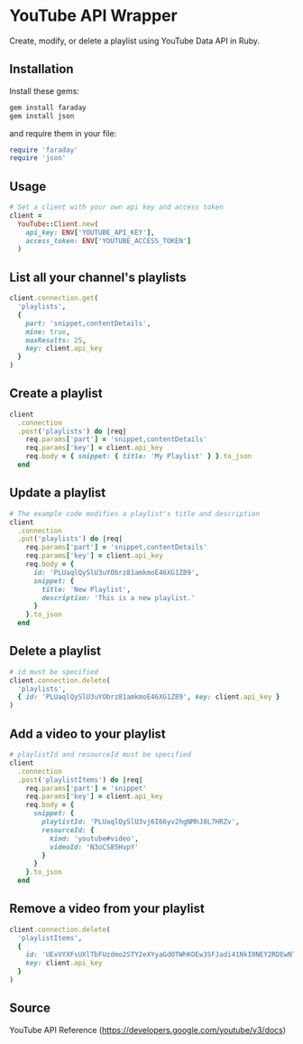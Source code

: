 # YouTube API Wrapper

Create, modify, or delete a playlist using YouTube Data API in Ruby.

## Installation

Install these gems:

```ruby
gem install faraday
gem install json
```

and require them in your file:

```ruby
require 'faraday'
require 'json'
```

## Usage

```ruby
# Set a client with your own api key and access token
client =
  YouTube::Client.new(
    api_key: ENV['YOUTUBE_API_KEY'],
    access_token: ENV['YOUTUBE_ACCESS_TOKEN']
  )
```

## List all your channel's playlists

```ruby
client.connection.get(
  'playlists',
  {
    part: 'snippet,contentDetails',
    mine: true,
    maxResults: 25,
    key: client.api_key
  }
)
```

## Create a playlist

```ruby
client
  .connection
  .post('playlists') do |req|
    req.params['part'] = 'snippet,contentDetails'
    req.params['key'] = client.api_key
    req.body = { snippet: { title: 'My Playlist' } }.to_json
  end
```

## Update a playlist

```ruby
# The example code modifies a playlist's title and description
client
  .connection
  .put('playlists') do |req|
    req.params['part'] = 'snippet,contentDetails'
    req.params['key'] = client.api_key
    req.body = {
      id: 'PLUaqlQySlU3uYObrz81amkmoE46XG1Z89',
      snippet: {
        title: 'New Playlist',
        description: 'This is a new playlist.'
      }
    }.to_json
  end
```

## Delete a playlist

```ruby
# id must be specified
client.connection.delete(
  'playlists',
  { id: 'PLUaqlQySlU3uYObrz81amkmoE46XG1Z89', key: client.api_key }
)
```

## Add a video to your playlist

```ruby
# playlistId and resourceId must be specified
client
  .connection
  .post('playlistItems') do |req|
    req.params['part'] = 'snippet'
    req.params['key'] = client.api_key
    req.body = {
      snippet: {
        playlistId: 'PLUaqlQySlU3vj6I66yv2hgNMhJ8L7HRZv',
        resourceId: {
          kind: 'youtube#video',
          videoId: 'N3oCS85HvpY'
        }
      }
    }.to_json
  end
```

## Remove a video from your playlist

```ruby
client.connection.delete(
  'playlistItems',
  {
    id: 'UExVYXFsUXlTbFUzdmo2STY2eXYyaGdOTWhKOEw3SFJadi41NkI0NEY2RDEwNTU3Q0M2',
    key: client.api_key
  }
)
```

## Source

YouTube API Reference (https://developers.google.com/youtube/v3/docs)
